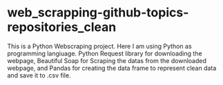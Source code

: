 # web_scrapping-github-topics-repositories_clean

This is a Python Webscraping project. Here I am using Python as programming langiuage. Python Request library for downloading the webpage, Beautiful Soap for Scraping the datas from the downloaded webpage, and Pandas for creating the data frame to represent clean data and save it to .csv file.
